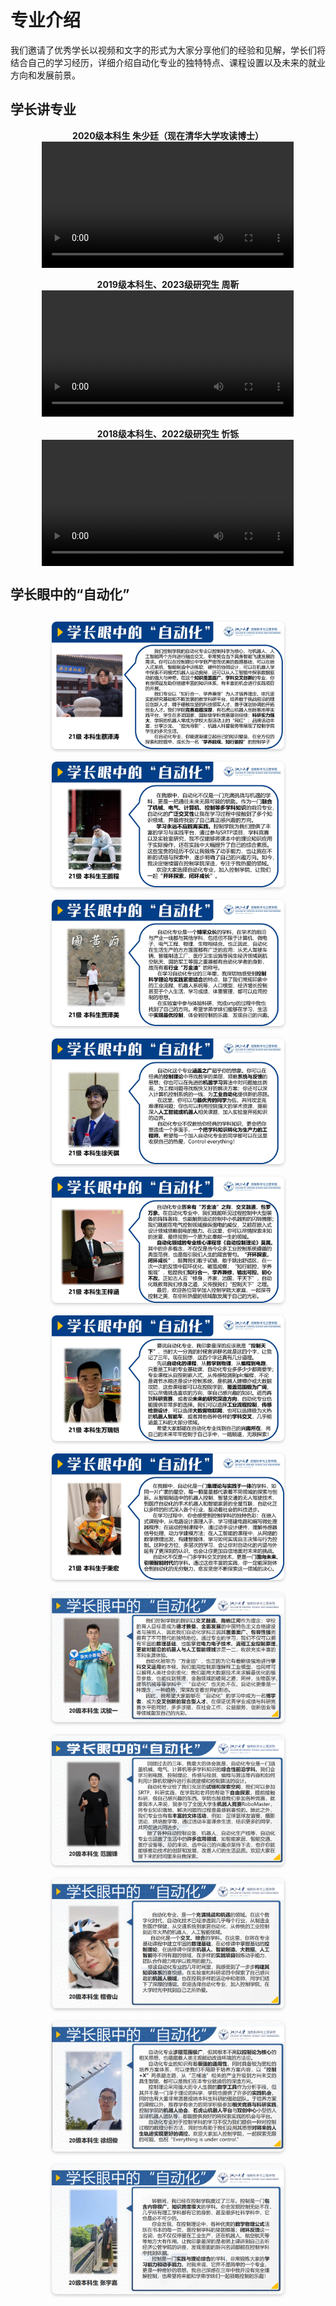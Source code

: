 # 专业介绍

我们邀请了优秀学长以视频和文字的形式为大家分享他们的经验和见解，学长们将结合自己的学习经历，详细介绍自动化专业的独特特点、课程设置以及未来的就业方向和发展前景。

## 学长讲专业



<div style="text-align: center;">
    <div style="font-size: 1em; font-weight: bold;">2020级本科生 朱少廷（现在清华大学攻读博士）</div>
    <video style="width: 80%; height: auto; display: block; margin: auto;" controls loop>
        <source src="video/2023zst.mp4" type="video/mp4">
        您的浏览器不支持该视频播放，请升级您的浏览器。
    </video>
    <br>
    <div style="font-size: 1em; font-weight: bold;">2019级本科生、2023级研究生 周靳</div>
    <video style="width: 80%; height: auto; display: block; margin: auto;" controls loop>
        <source src="video/2023zj.mp4" type="video/mp4">
        您的浏览器不支持该视频播放，请升级您的浏览器。
    </video>
    <br>
    <div style="font-size: 1em; font-weight: bold;">2018级本科生、2022级研究生 忻铄</div>
    <video style="width: 80%; height: auto; display: block; margin: auto;" controls loop>
        <source src="video/2023xs.mp4" type="video/mp4">
        您的浏览器不支持该视频播放，请升级您的浏览器。
    </video>
</div>

## 学长眼中的“自动化”
<div class="image-gallery">
    <img src="img/2024czt.jpg" alt="Image 1">
    <img src="img/2024wpc.jpg" alt="Image 2">
    <img src="img/2024jzm.jpg" alt="Image 3">
    <img src="img/2024xtq.jpg" alt="Image 4">
    <img src="img/2024wzh.jpg" alt="Image 5">
    <img src="img/2024wrk.jpg" alt="Image 6">
    <img src="img/2024ybh.jpg" alt="Image 7">
    <img src="img/2023sjy.png" alt="Image 8">
    <img src="img/2023fgf.png" alt="Image 9">
    <img src="img/2023txs.png" alt="Image 10">
    <img src="img/2023xsj.png" alt="Image 11">
    <img src="img/2023zyj.png" alt="Image 12">
</div>

<style>
    .image-gallery {
        display: flex;
        flex-direction: column; 
        align-items: center;
        margin: 20px;
    }

    .image-gallery img {
        max-width: 80%; 
        margin: 10px 0; 
        border-radius: 8px;
        box-shadow: 0 2px 5px rgba(0, 0, 0, 0.2);
    }
</style>

<!-- <div class="carousel">
    <div class="carousel-images" id="carouselImages">
        <img src="img/2024czt.jpg" alt="Image 1">
        <img src="img/2024wpc.jpg" alt="Image 2">
        <img src="img/2024jzm.jpg" alt="Image 3">
        <img src="img/2024xtq.jpg" alt="Image 4">
        <img src="img/2024wzh.jpg" alt="Image 5">
        <img src="img/2024wrk.jpg" alt="Image 6">
        <img src="img/2024ybh.jpg" alt="Image 7">
        <img src="img/2023sjy.png" alt="Image 8">
        <img src="img/2023fgf.png" alt="Image 9">
        <img src="img/2023txs.png" alt="Image 10">
        <img src="img/2023xsj.png" alt="Image 11">
        <img src="img/2023zyj.png" alt="Image 12">
    </div>
    <div class="carousel-buttons">
        <button class="button" onclick="prevSlide()">❮</button>
        <button class="button" onclick="nextSlide()">❯</button>
    </div>
</div>


<script>
    let currentIndex = 0;

    const images = document.querySelectorAll('#carouselImages img');
    const totalSlides = images.length;

    // 动态设置每张图片的宽度
    const setImageWidth = () => {
        const carouselImages = document.getElementById('carouselImages');
        const widthPercentage = 100 / totalSlides; // 计算每张图片的宽度百分比
        images.forEach(img => {
            img.style.width = `${widthPercentage}%`;
        });
        carouselImages.style.width = `${totalSlides * 100}%`; // 设置整体宽度
    };

    const showSlide = index => {
        const slides = document.querySelector('.carousel-images');

        if (index >= totalSlides) {
            currentIndex = 0;
        } else if (index < 0) {
            currentIndex = totalSlides - 1;
        } else {
            currentIndex = index;
        }

        slides.style.transform = `translateX(-${currentIndex * (100 / totalSlides)}%)`;
    };

    const nextSlide = () => {
        showSlide(currentIndex + 1);
    };

    const prevSlide = () => {
        showSlide(currentIndex - 1);
    };

    // 每3秒切换一次图片
    setInterval(nextSlide, 3000); 
    setImageWidth(); // 初始化设置图片宽度
</script> -->